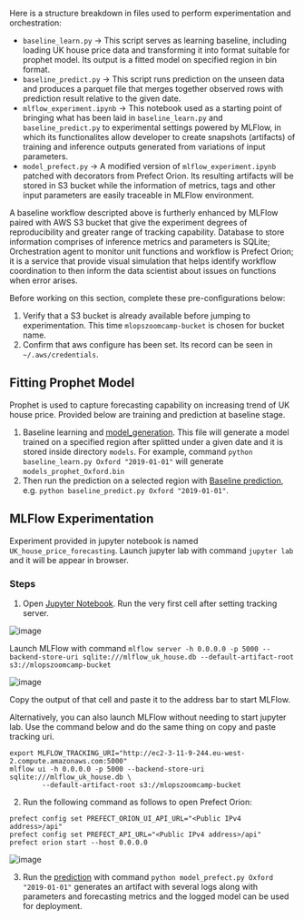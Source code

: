 Here is a structure breakdown in files used to perform experimentation and orchestration:
- `baseline_learn.py` -> This script serves as learning baseline, including loading UK house price data and transforming it into format suitable for prophet model. Its output is a fitted model on specified region in bin format.  
- `baseline_predict.py` -> This script runs prediction on the unseen data and produces a parquet file that merges together observed rows with prediction result relative to the given date.
- `mlflow_experiment.ipynb` -> This notebook used as a starting point of bringing what has been laid in `baseline_learn.py` and `baseline_predict.py` to experimental settings powered by MLFlow, in which its functionalites allow developer to create snapshots (artifacts) of training and inference outputs generated from variations of input parameters. 
- `model_prefect.py` -> A modified version of `mlflow_experiment.ipynb` patched with decorators from Prefect Orion. Its resulting artifacts will be stored in S3 bucket while the information of metrics, tags and other input parameters are easily traceable in MLFlow environment.

A baseline workflow descripted above is furtherly enhanced by MLFlow paired with AWS S3 bucket that give the experiment degrees of reproducibility and greater range of tracking capability. Database to store information comprises of inference metrics and parameters is SQLite; Orchestration agent to monitor unit functions and workflow is Prefect Orion; it is a service that provide visual simulation that helps identify workflow coordination to then inform the data scientist about issues on functions when error arises.

Before working on this section, complete these pre-configurations below: 
1) Verify that a S3 bucket is already available before jumping to experimentation. This time `mlopszoomcamp-bucket` is chosen for bucket name.  
2) Confirm that aws configure has been set. Its record can be seen in `~/.aws/credentials`.

## **Fitting Prophet Model**

Prophet is used to capture forecasting capability on increasing trend of UK house price. Provided below are training and prediction at baseline stage.

1) Baseline learning and [model_generation](https://github.com/rizdiaprilian/MLOps_Zoomcamp/blob/master/UK_house_price/baseline_learn.py). This file will generate a model trained on a specified region after splitted under a given date and it is stored inside directory `models`. For example, command `python baseline_learn.py Oxford "2019-01-01"` will generate `models_prophet_Oxford.bin`
2) Then run the prediction on a selected region with [Baseline prediction](https://github.com/rizdiaprilian/MLOps_Zoomcamp/blob/master/UK_house_price/baseline_predict.py), e.g. `python baseline_predict.py Oxford "2019-01-01"`.

## **MLFlow Experimentation**

Experiment provided in jupyter notebook is named `UK_house_price_forecasting`. Launch jupyter lab with command `jupyter lab` and it will be appear in browser.

### **Steps**
1) Open [Jupyter Notebook](https://github.com/rizdiaprilian/MLOps_Zoomcamp/blob/master/UK_house_price/mlflow_experiment.ipynb). Run the very first cell after setting tracking server.

![image](https://user-images.githubusercontent.com/42743243/189531493-efdba89f-a4ca-43ab-91f4-2dccc5577aac.png)

Launch MLFlow with command `mlflow server -h 0.0.0.0 -p 5000 --backend-store-uri sqlite:///mlflow_uk_house.db --default-artifact-root s3://mlopszoomcamp-bucket`

![image](https://user-images.githubusercontent.com/42743243/187728007-28af1174-96ff-477c-ac7f-16f2cdb752ff.png)

Copy the output of that cell and paste it to the address bar to start MLFlow.

Alternatively, you can also launch MLFlow without needing to start jupyter lab. Use the command below and do the same thing on copy and paste tracking uri.
```
export MLFLOW_TRACKING_URI="http://ec2-3-11-9-244.eu-west-2.compute.amazonaws.com:5000"
mlflow ui -h 0.0.0.0 -p 5000 --backend-store-uri sqlite:///mlflow_uk_house.db \
        --default-artifact-root s3://mlopszoomcamp-bucket
```

2) Run the following command as follows to open Prefect Orion:
```
prefect config set PREFECT_ORION_UI_API_URL="<Public IPv4 address>/api"
prefect config set PREFECT_API_URL="<Public IPv4 address>/api"
prefect orion start --host 0.0.0.0
```

![image](https://user-images.githubusercontent.com/42743243/187728101-75ffe464-b34d-4c5a-8c24-15e7d93459e4.png)

3) Run the [prediction](https://github.com/rizdiaprilian/MLOps_Zoomcamp/blob/master/UK_house_price/model_prefect.py) with command `python model_prefect.py Oxford "2019-01-01"` generates an artifact with several logs along with parameters and forecasting metrics and the logged model can be used for deployment.
